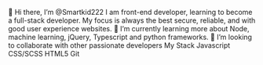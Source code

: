 👋 Hi there, I’m @Smartkid222
I am front-end developer, learning to become a full-stack developer. My focus is always the best secure, reliable, and with good user experience websites.
🌱 I’m currently learning more about Node, machine learning, jQuery,
Typescript and python frameworks.
👯 I’m looking to collaborate with other passionate developers
My Stack
Javascript
CSS/SCSS
HTML5
Git


<!---
Smartkid222/Smartkid222 is a ✨ special ✨ repository because its `README.md` (this file) appears on your GitHub profile.
You can click the Preview link to take a look at your changes.
--->
